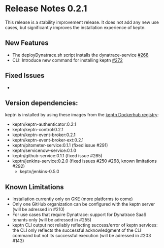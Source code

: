 # Release Notes 0.2.1

This release is a stability improvement release. It does not add any new use cases, but significantly improves the installation experience of keptn.

## New Features

- The deployDynatrace.sh script installs the dynatrace-service [#268](https://github.com/keptn/keptn/issues/268)
- CLI: Introduce new command for installing keptn [#272](https://github.com/keptn/keptn/issues/272)

## Fixed Issues

- 

## Version dependencies:

keptn is installed by using these images from the [keptn Dockerhub registry](https://hub.docker.com/u/keptn):

- keptn/keptn-authenticator:0.2.1
- keptn/keptn-control:0.2.1
- keptn/keptn-event-broker:0.2.1
- keptn/keptn-event-broker-ext:0.2.1
- keptn/pitometer-service:0.1.1 (fixed issue #291)
- keptn/servicenow-service:0.1.0
- keptn/github-service:0.1.1 (fixed issue #265)
- keptn/jenkins-service:0.2.0 (fixed issues #250 #268, known limitations #292)
  - keptn/jenkins-0.5.0

## Known Limitations

- Installation currently only on GKE (more platforms to come)
- Only one GitHub organization can be configured with the keptn server (will be adressed in #210)
- For use cases that require Dynatrace: support for Dynatrace SaaS tenants only (will be adressed in #255)
- keptn CLI output not reliably reflecting success/error of keptn services: the CLI only reflects the successful acknowledgment of the CLI command but not its successful execution (will be adressed in #203 #143)
